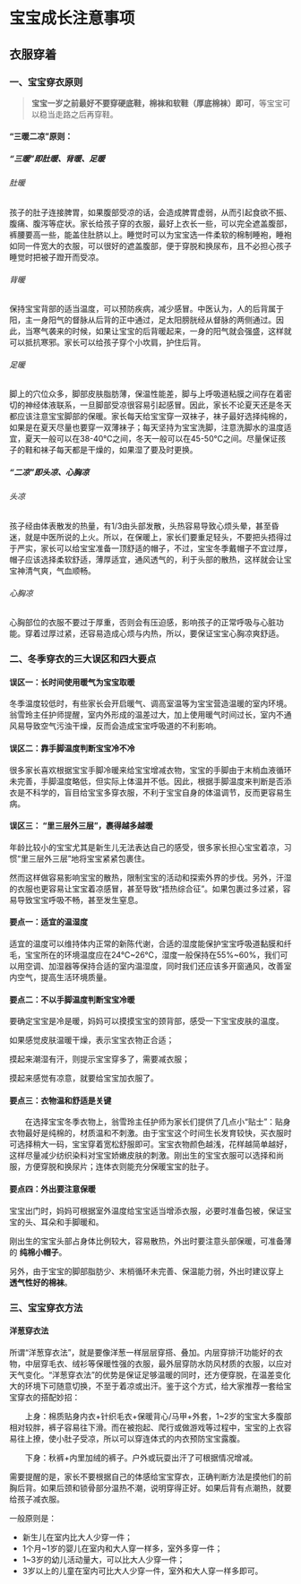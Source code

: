 <script setup>
import ScrollView from '../components/ScrollView.vue'
</script>

# 宝宝成长注意事项

<ScrollView>

## 衣服穿着

### 一、宝宝穿衣原则

> **宝宝一岁之前最好不要穿硬底鞋，棉袜和软鞋（厚底棉袜）即可**，等宝宝可以稳当走路之后再穿鞋。

#### “三暖二凉”原则：

##### **“三暖”即肚暖、背暖、足暖**

###### 肚暖

孩子的肚子连接脾胃，如果腹部受凉的话，会造成脾胃虚弱，从而引起食欲不振、腹痛、腹泻等症状。家长给孩子穿的衣服，最好上衣长一些，可以完全遮盖腹部，裤腰要高一些，能盖住肚脐以上。睡觉时可以为宝宝选一件柔软的棉制睡袍，睡袍如同一件宽大的衣服，可以很好的遮盖腹部，便于穿脱和换尿布，且不必担心孩子睡觉时把被子蹬开而受凉。

###### 背暖

保持宝宝背部的适当温度，可以预防疾病，减少感冒。中医认为，人的后背属于阳，主一身阳气的督脉从后背的正中通过，足太阳膀胱经从督脉的两侧通过。因此，当寒气袭来的时候，如果让宝宝的后背暖起来，一身的阳气就会强盛，这样就可以抵抗寒邪。家长可以给孩子穿个小坎肩，护住后背。

###### 足暖

脚上的穴位众多，脚部皮肤脂肪薄，保温性能差，脚与上呼吸道粘膜之间存在着密切的神经体液联系，一旦脚部受凉很容易引起感冒。因此，家长不论夏天还是冬天都应该注意宝宝脚部的保暖。家长每天给宝宝穿一双袜子，袜子最好选择纯棉的，如果是在夏天尽量也要穿一双薄袜子；每天坚持为宝宝洗脚，注意洗脚水的温度适宜，夏天一般可以在38-40℃之间，冬天一般可以在45-50℃之间。尽量保证孩子的鞋和袜子每天都是干燥的，如果湿了要及时更换。

##### “二凉”即头凉、心胸凉

###### 头凉

孩子经由体表散发的热量，有1/3由头部发散，头热容易导致心烦头晕，甚至昏迷，就是中医所说的上火。所以，在保暖上，家长们要重足轻头，不要把头捂得过于严实，家长可以给宝宝准备一顶舒适的帽子，不过，宝宝冬季戴帽子不宜过厚，帽子应该选择柔软舒适，薄厚适宜，通风透气的，利于头部的散热，这样就会让宝宝神清气爽，气血顺畅。

###### 心胸凉

心胸部位的衣服不要过于厚重，否则会有压迫感，影响孩子的正常呼吸与心脏功能。穿着过厚过紧，还容易造成心烦与内热，所以，要保证宝宝心胸凉爽舒适。

### 二、冬季穿衣的三大误区和四大要点

#### 误区一：长时间使用暖气为宝宝取暖

冬季温度较低时，有些家长会开启暖气、调高室温等为宝宝营造温暖的室内环境。翁雪玲主任护师提醒，室内外形成的温差过大，加上使用暖气时间过长，室内不通风易导致空气污浊干燥，反而会造成宝宝呼吸道的不利影响。

#### 误区二：靠手脚温度判断宝宝冷不冷

很多家长喜欢根据宝宝手脚冷暖来给宝宝增减衣物，宝宝的手脚由于末梢血液循环未完善，手脚温度略低，但实际上体温并不低。因此，根据手脚温度来判断是否添衣是不科学的，盲目给宝宝多穿衣服，不利于宝宝自身的体温调节，反而更容易生病。

#### 误区三： “里三层外三层”，裹得越多越暖

年龄比较小的宝宝尤其是新生儿无法表达自己的感受，很多家长担心宝宝着凉，习惯“里三层外三层”地将宝宝紧紧包裹住。

然而这样做容易影响宝宝的散热，限制宝宝的活动和探索外界的步伐。另外，汗湿的衣服也更容易让宝宝着凉感冒，甚至导致“捂热综合征”。如果包裹过多过紧，容易导致宝宝呼吸不畅，甚至发生窒息。

#### 要点一：适宜的温湿度

适宜的温度可以维持体内正常的新陈代谢，合适的湿度能保护宝宝呼吸道黏膜和纤毛，宝宝所在的环境温度应在24℃~26℃，湿度一般保持在55%~60%，我们可以用空调、加湿器等保持合适的室内温湿度，同时我们还应该多开窗通风，改善室内空气，提高生活环境质量。

#### 要点二：不以手脚温度判断宝宝冷暖

要确定宝宝是冷是暖，妈妈可以摸摸宝宝的颈背部，感受一下宝宝皮肤的温度。

如果感觉皮肤温暖干燥，表示宝宝衣物正合适；

摸起来潮湿有汗，则提示宝宝穿多了，需要减衣服；

摸起来感觉有凉意，就要给宝宝加衣服了。

#### 要点三：衣物温和舒适是关键

　　在选择宝宝冬季衣物上，翁雪玲主任护师为家长们提供了几点小“贴士”：贴身衣物最好是纯棉的，材质温和不刺激。由于宝宝这个时间生长发育较快，买衣服时可选择稍大一码，宝宝穿着宽松舒服即可。宝宝衣物颜色越浅，花样越简单越好，这样尽量减少纺织染料对宝宝娇嫩皮肤的刺激。刚出生的宝宝衣服可以选择和尚服，方便穿脱和换尿片；连体衣则能充分保暖宝宝的肚子。

#### 要点四：外出要注意保暖

宝宝出门时，妈妈可根据室外温度给宝宝适当增添衣服，必要时准备包被，保证宝宝的头、耳朵和手脚暖和。

刚出生的宝宝头部占身体比例较大，容易散热，外出时要注意头部保暖，可准备薄的 **纯棉小帽子**。

另外，由于宝宝的脚部脂肪少、末梢循环未完善、保温能力弱，外出时建议穿上 **透气性好的棉袜**。


### 三、宝宝穿衣方法

#### 洋葱穿衣法

所谓“洋葱穿衣法”，就是要像洋葱一样层层穿搭、叠加。内层穿排汗功能好的衣物，中层穿毛衣、绒衫等保暖性强的衣服，最外层穿防水防风材质的衣服，以应对天气变化。“洋葱穿衣法”的优势是保证足够温暖的同时，还方便穿脱，在温差变化大的环境下可随意切换，不至于着凉或出汗。鉴于这个方式，给大家推荐一套给宝宝穿衣的搭配妙招：

　　上身：棉质贴身内衣+针织毛衣+保暖背心/马甲+外套，1~2岁的宝宝大多腹部相对较胖，裤子容易往下滑。而在被抱起、爬行或做游戏等过程中，宝宝的上衣容易往上撩，使小肚子受凉，所以可以穿连体式的内衣预防宝宝露腹。

　　下身：秋裤+内里加绒的裤子。户外或玩耍出汗了可根据情况增减。

需要提醒的是，家长不要根据自己的体感给宝宝穿衣，正确判断方法是摸他们的前胸后背。如果后颈和锁骨部分温热不潮，说明穿得正好。如果后背有点潮热，就要给孩子减衣服。

一般原则是：
- 新生儿在室内比大人少穿一件；
- 1个月~1岁的婴儿在室内和大人穿一样多，室外多穿一件；
- 1~3岁的幼儿活动量大，可以比大人少穿一件；
- 3岁以上的儿童在室内可比大人少穿一件，室外和大人穿一样多即可。

</ScrollView>
